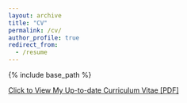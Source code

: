```yaml
---
layout: archive
title: "CV"
permalink: /cv/
author_profile: true
redirect_from:
  - /resume
---
```


{% include base_path %}

[Click to View My Up-to-date Curriculum Vitae [PDF]](../files/Xiaoyang-cv.pdf)



<!-- <embed src="../files/mingzhe-cv.pdf" width="650" height="1800" type='application/pdf'> -->
